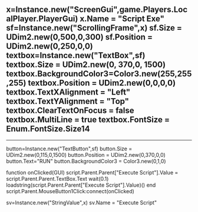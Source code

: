 x=Instance.new("ScreenGui",game.Players.LocalPlayer.PlayerGui)
x.Name = "Script Exe"
sf=Instance.new("ScrollingFrame",x)
sf.Size = UDim2.new(0,500,0,300)
sf.Position = UDim2.new(0,250,0,0)
textbox=Instance.new("TextBox",sf)
textbox.Size = UDim2.new(0, 370,0, 1500)
textbox.BackgroundColor3=Color3.new(255,255,255)
textbox.Position = UDim2.new(0,0,0,0)
textbox.TextXAlignment = "Left"
textbox.TextYAlignment = "Top"
textbox.ClearTextOnFocus = false
textbox.MultiLine = true
textbox.FontSize = Enum.FontSize.Size14
---------
---------
button=Instance.new("TextButton",sf)
button.Size = UDim2.new(0,115,0,1500)
button.Position = UDim2.new(0,370,0,0)
button.Text="RUN"
button.BackgroundColor3 = Color3.new(0,1,0)

function onClicked(GUI)
script.Parent.Parent["Execute Script"].Value = script.Parent.Parent.TextBox.Text
wait(0.1)
loadstring(script.Parent.Parent["Execute Script"].Value)()
end
script.Parent.MouseButton1Click:connect(onClicked)

sv=Instance.new("StringValue",x)
sv.Name = "Execute Script"
